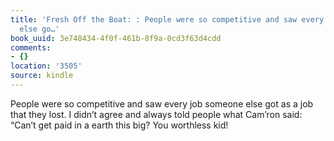 ```yaml
---
title: 'Fresh Off the Boat: : People were so competitive and saw every job someone
  else go…'
book_uuid: 3e748434-4f0f-461b-8f9a-0cd3f63d4cdd
comments:
- {}
location: '3505'
source: kindle
---
```


People were so competitive and saw every job someone else got as a job that they lost. I didn’t agree and always told people what Cam’ron said: “Can’t get paid in a earth this big? You worthless kid!
